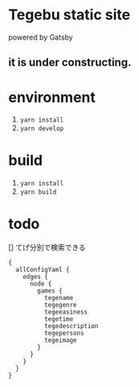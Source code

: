 # Tegebu static site

powered by Gatsby

## it is under constructing.

# environment

1. `yarn install`
1. `yarn develop`

# build

1. `yarn install`
1. `yarn build`

# todo

[] てげ分別で検索できる  

```
{
  allConfigYaml {
    edges {
      node {
        games {
          tegename
          tegegenre
          tegeeasiness
          tegetime
          tegedescription
          tegepersons
          tegeimage
        }
      }
    }
  }
}
```